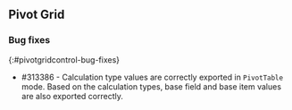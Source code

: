 ## Pivot Grid

### Bug fixes
{:#pivotgridcontrol-bug-fixes}
* \#313386 - Calculation type values are correctly exported in `PivotTable` mode. Based on the calculation types, base field and base item values are also exported correctly.


